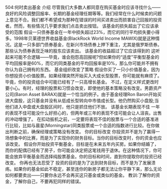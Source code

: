 504:何时卖出基金
介绍
尽管我们大多数人都同意在购买基金时应该寻找什么——良好的风险调整回报率、长期的基金经理任期等等。我们经常在什么时候卖的问题上意见不合。我们都不希望成为那种在错误的时间买进卖出而损害自己回报的投资者。然而，有些情况几乎要求我们点击卖出按钮。
该基金的损失超出了它应该承受的范围
假设一只债券基金在一年中损失超过23%，而它的同行平均损失要小得多。1998年贝莱德世界收益基金(BlackRock World Income MAWIX)就是这种情况。这是一只多部门债券基金，在新兴市场债券上押下重注，尤其是俄罗斯债券。那些认为债券表现乏味的股东应该卖出。
该基金的收益超过了它应该得到的
这听起来可能不合逻辑——毕竟，谁会抱怨高回报呢?但如果你的“适度”平衡型基金的平均回报率是60%，而它的同类基金的平均回报率是10%，那么你可能并不拥有你认为自己拥有的东西。
基金组织改变了策略
假设你买了一只小价值基金，因为你想投资小价值股票。如果经理突然开始买入大成长型股票，你可能就有麻烦了。毕竟，你的投资组合中可能已经有了一只高增长基金。
不过，在定义样式更改时要小心。有时，经理的股票和习惯会改变，即使他的基本策略没有改变。男爵资产公司(Baron Asset BARAX)就是一个恰当的例子。由于基金经理Ron Baron开始买进大盘股，这只基金并没有从低成长型转向中市值成长型。他仍然购买小盘股;当他们进入中盘或大盘股区间时，他只是抓住他们不放。
该基金长期表现不佳
一年的表现不佳可能没什么好担心的，但两年或三年的表现不佳可能会让人沮丧。出售的冲动增强了。
在扣动扳机之前，一定要将表现不佳的股票与一个合适的基准进行比较，比如与晨星(Morningstar)同类股票或一个合适的指数进行比较。在你做出判断之前，确保经理或策略没有改变。
你的目标改变
你投资并不是为了赢得一场想象中的比赛，而是为了实现你的财务目标。当你的目标改变时，你的资金也应该改变。
假设你开始投资平衡基金，目标是在未来五年内买房。如果你结婚了，而你的配偶已经有了房子，你可能会决定把这笔钱用于退休。在这种情况下，你可能会放弃平衡基金而选择纯股票基金。你的目标和时间，直到你提取你的投资已经改变。
你再也无法忍受了
投资的目的是为了达到财务目标，而不是为了发展溃疡。如果你的基金如此不稳定，甚至连你的新房子都无法让你平静下来，那么无论如何都要卖出——只要你永远不会再买这只基金或类似的基金。
教训:了解你的资金，了解你自己，不要再犯同样的错误。
